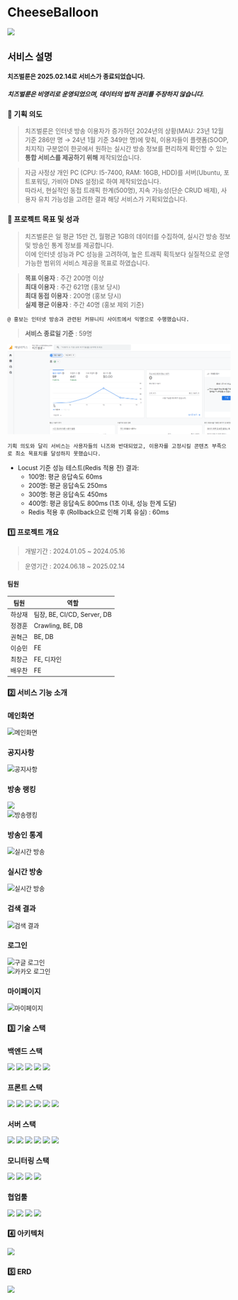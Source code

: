 # CheeseBalloon

<img src='./asset/cheeseballoon.gif'>

## 서비스 설명

#### 치즈벌룬은 2025.02.14로 서비스가 종료되었습니다.
##### 치즈벌룬은 비영리로 운영되었으며, 데이터의 법적 권리를 주장하지 않습니다.

### 📝 기획 의도

> 치즈벌룬은 인터넷 방송 이용자가 증가하던 2024년의 상황(MAU: 23년 12월 기준 286만 명 → 24년 1월 기준 349만 명)에 맞춰, 이용자들이 플랫폼(SOOP,치지직) 구분없이 한곳에서 원하는 실시간 방송 정보를 편리하게 확인할 수 있는 **통합 서비스를 제공하기 위해** 제작되었습니다.

> 자금 사정상 개인 PC (CPU: I5-7400, RAM: 16GB, HDD)를 서버(Ubuntu, 포트포워딩, 가비아 DNS 설정)로 하여 제작되었습니다.<br>따라서, 현실적인 동접 트래픽 한계(500명), 지속 가능성(단순 CRUD 배제), 사용자 유치 가능성을 고려한 결과 해당 서비스가 기획되었습니다.

### 🎯 프로젝트 목표 및 성과

> 치즈벌룬은 일 평균 15만 건, 월평균 1GB의 데이터를 수집하여, 실시간 방송 정보 및 방송인 통계 정보를 제공합니다.<br>
> 이에 인터넷 성능과 PC 성능을 고려하여, 높은 트래픽 획득보다 실질적으로 운영 가능한 범위의 서비스 제공을 목표로 하였습니다.

> **목표 이용자** : 주간 200명 이상 <br>
> **최대 이용자** : 주간 621명 (홍보 당시) <br>
> **최대 동접 이용자** : 200명 (홍보 당시) <br>
> **실제 평균 이용자** : 주간 40명 (홍보 제외 기준) <br>
```
@ 홍보는 인터넷 방송과 관련된 커뮤니티 사이트에서 익명으로 수행했습니다.
```
> **서비스 종료일 기준** : 59명<br>
<img src='./asset/02_15_viwer.png'>

```
기획 의도와 달리 서비스는 사용자들의 니즈와 반대되었고, 이용자를 고정시킬 콘텐츠 부족으로 최소 목표치를 달성하지 못했습니다.
```

- Locust 기준 성능 테스트(Redis 적용 전) 결과:
  - 100명: 평균 응답속도 60ms
  - 200명: 평균 응답속도 250ms
  - 300명: 평균 응답속도 450ms
  - 400명: 평균 응답속도 800ms (1초 이내, 성능 한계 도달)
  - Redis 적용 후 (Rollback으로 인해 기록 유실) : 60ms

### 1️⃣ 프로젝트 개요

> 개발기간 : 2024.01.05 ~ 2024.05.16

> 운영기간 : 2024.06.18 ~ 2025.02.14

#### 팀원

| 팀원 | 역할 |
| --- | --- |
| 하상재 | 팀장, BE, CI/CD, Server, DB |
| 정경훈 | Crawling, BE, DB |
| 권혁근 | BE, DB |
| 이승민 | FE |
| 최창근 | FE, 디자인 |
| 배우찬 | FE |



### 2️⃣ 서비스 기능 소개

### 메인화면
<img src="./asset/gif_main2.gif" alt="메인화면">

### 공지사항
<img src="./asset/gif_notice.gif" alt="공지사항">

### 방송 랭킹
<img src="./asset/gif_ranking1.gif"><br/><img src="./asset/gif_ranking2.gif" alt="방송랭킹">

### 방송인 통계
<img src="./asset/gif_detail1.gif" alt="실시간 방송">

### 실시간 방송
<img src="./asset/gif_live.gif" alt="실시간 방송">

### 검색 결과
<img src="./asset/gif_search.gif" alt="검색 결과">

### 로그인
<img src="./asset/gif_google_login.gif" alt="구글 로그인"><br/><img src="./asset/gif_kakao_login.gif" alt="카카오 로그인">

### 마이페이지
<img src="./asset/gif_mypage.gif" alt="마이페이지">


### 3️⃣ 기술 스택

### 백엔드 스택
<img src="https://img.shields.io/badge/java-007396?style=for-the-badge&logo=java&logoColor=white"> <img src="https://img.shields.io/badge/gradle-02303A?style=for-the-badge&logo=gradle&logoColor=white"> <img src="https://img.shields.io/badge/springboot-6DB33F?style=for-the-badge&logo=springboot&logoColor=white"> <img src="https://img.shields.io/badge/python-3776AB?style=for-the-badge&logo=python&logoColor=white"> <img src="https://img.shields.io/badge/nestjs-E0234E?style=for-the-badge&logo=nestjs&logoColor=white">

### 프론트 스택
<img src="https://img.shields.io/badge/html5-E34F26?style=for-the-badge&logo=html5&logoColor=white"> <img src="https://img.shields.io/badge/css-1572B6?style=for-the-badge&logo=css3&logoColor=white"> <img src="https://img.shields.io/badge/javascript-F7DF1E?style=for-the-badge&logo=javascript&logoColor=black"> <img src="https://img.shields.io/badge/typescript-3178C6?style=for-the-badge&logo=typescript&logoColor=black"> <img src="https://img.shields.io/badge/node.js-339933?style=for-the-badge&logo=Node.js&logoColor=white"> <img src="https://img.shields.io/badge/next.js-61DAFB?style=for-the-badge&logo=nextdotjs&logoColor=white">

### 서버 스택
<img src="https://img.shields.io/badge/ubuntu-E95420?style=for-the-badge&logo=ubuntu&logoColor=white"> <img src="https://img.shields.io/badge/nginx-009639?style=for-the-badge&logo=nginx&logoColor=white"> <img src="https://img.shields.io/badge/jenkins-D24939?style=for-the-badge&logo=jenkins&logoColor=white"> <img src="https://img.shields.io/badge/minio-C72E49?style=for-the-badge&logo=minio&logoColor=white"> <img src="https://img.shields.io/badge/mariadb-003545?style=for-the-badge&logo=mariadb&logoColor=white"> <img src="https://img.shields.io/badge/redis-FF4438?style=for-the-badge&logo=redis&logoColor=white">

### 모니터링 스택
<img src="https://img.shields.io/badge/elasticsearch-005571?style=for-the-badge&logo=elasticsearch&logoColor=white"> <img src="https://img.shields.io/badge/logstash-005571?style=for-the-badge&logo=logstash&logoColor=white"> <img src="https://img.shields.io/badge/kibana-005571?style=for-the-badge&logo=kibana&logoColor=white"> <img src="https://img.shields.io/badge/googleanalytics-E37400?style=for-the-badge&logo=googleanalytics&logoColor=white">

### 협업툴

<img src="https://img.shields.io/badge/confluence-0052CC?style=for-the-badge&logo=confluence&logoColor=white"> <img src="https://img.shields.io/badge/jira-0052CC?style=for-the-badge&logo=jira&logoColor=white"> <img src="https://img.shields.io/badge/git-F05032?style=for-the-badge&logo=git&logoColor=white"> <img src="https://img.shields.io/badge/github-181717?style=for-the-badge&logo=github&logoColor=white">

### 4️⃣ 아키텍처
<img src="./asset/architecture.png">

### 5️⃣ ERD
<img src="./asset/ERD.png">